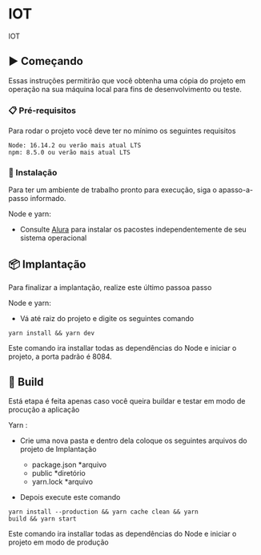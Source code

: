 # IOT

IOT

## ▶️ Começando

Essas instruções permitirão que você obtenha uma cópia do projeto em operação na sua máquina local para fins de desenvolvimento ou teste.

### 📋 Pré-requisitos

Para rodar o projeto você deve ter no mínimo os seguintes requisitos

```
Node: 16.14.2 ou verão mais atual LTS
npm: 8.5.0 ou verão mais atual LTS
```

### 🔧 Instalação

Para ter um ambiente de trabalho pronto para execução, siga o apasso-a-passo informado.

Node e yarn:

- Consulte [Alura](https://www.alura.com.br/artigos/como-instalar-node-js-windows-linux-macos?gclid=Cj0KCQjw_r6hBhDdARIsAMIDhV_pMPCXNRN4UTTcWJP5YBBN8R556nLzUG6-3cSIjvxOj07RtU8-gWUaArTnEALw_wcB) para instalar os pacostes independentemente de seu sistema operacional

## 📦 Implantação

Para finalizar a implantação, realize este último passoa passo

Node e yarn:

- Vá até raiz do projeto e digite os seguintes comando

```
yarn install && yarn dev
```

Este comando ira installar todas as dependências do Node e iniciar o projeto, a porta padrão é 8084.

## 🚀 Build

Está etapa é feita apenas caso você queira buildar e testar em modo de procução a aplicação

Yarn :

- Crie uma nova pasta e dentro dela coloque os seguintes arquivos do projeto de Implantação

  - package.json \*arquivo
  - public \*diretório
  - yarn.lock \*arquivo

- Depois execute este comando

```
yarn install --production && yarn cache clean && yarn build && yarn start
```

Este comando ira installar todas as dependências do Node e iniciar o projeto em modo de produção
